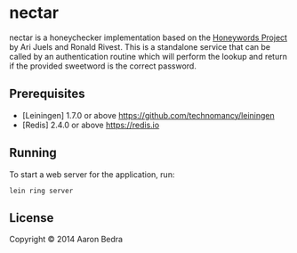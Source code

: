 # nectar

nectar is a honeychecker implementation based on the
[Honeywords Project](http://people.csail.mit.edu/rivest/honeywords/)
by Ari Juels and Ronald Rivest. This is a standalone service that can
be called by an authentication routine which will perform the lookup
and return if the provided sweetword is the correct password.

## Prerequisites

* [Leiningen] 1.7.0 or above https://github.com/technomancy/leiningen
* [Redis] 2.4.0 or above https://redis.io

## Running

To start a web server for the application, run:

    lein ring server

## License

Copyright © 2014 Aaron Bedra
